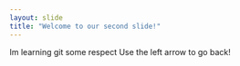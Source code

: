 ```yaml
---
layout: slide
title: "Welcome to our second slide!"
---
```

Im learning git some respect
Use the left arrow to go back!
